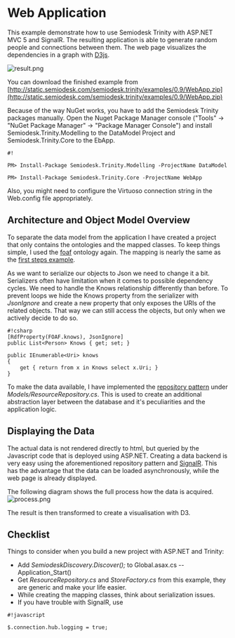 ﻿# Web Application #
This example demonstrate how to use Semiodesk Trinity with ASP.NET MVC 5 and SignalR. The resulting application is able to generate random people and connections between them. The web page visualizes the dependencies in a graph with [D3js](https://d3js.org/).

![result.png](https://bitbucket.org/repo/pnBbge/images/1927643689-result.png)

You can download the finished example from  
[http://static.semiodesk.com/semiodesk.trinity/examples/0.9/WebApp.zip](http://static.semiodesk.com/semiodesk.trinity/examples/0.9/WebApp.zip)

Because of the way NuGet works, you have to add the Semiodesk Trinity packages manually.  Open the Nuget Package Manager console ("Tools" -> "NuGet Package Manager" -> "Package Manager Console") and install Semiodesk.Trinity.Modelling to the DataModel Project and Semiodesk.Trinity.Core to the EbApp.

```
#!

PM> Install-Package Semiodesk.Trinity.Modelling -ProjectName DataModel

PM> Install-Package Semiodesk.Trinity.Core -ProjectName WebApp
```

Also, you might need to configure the Virtuoso connection string in the Web.config file appropriately.

## Architecture and Object Model Overview ##
To separate the data model from the application I have created a project that only contains the ontologies and the mapped classes.
To keep things simple, I used the [foaf](http://xmlns.com/foaf/spec/) ontology again. The mapping is nearly the same as the [first steps example](https://bitbucket.org/semiodesk/trinity/wiki/FirstSteps).

As we want to serialize our objects to Json we need to change it a bit. Serializers often have limitation when it comes to possible dependency cycles. We need to handle the Knows relationship differently than before. To prevent loops we hide the Knows property from the serializer with *JsonIgnore* and create a new property that only exposes the URIs of the related objects. That way we can still access the objects, but only when we actively decide to do so.


```
#!csharp
[RdfProperty(FOAF.knows), JsonIgnore]
public List<Person> Knows { get; set; }

public IEnumerable<Uri> knows
{
    get { return from x in Knows select x.Uri; }
}
```

To make the data available, I have implemented the [repository pattern](http://martinfowler.com/eaaCatalog/repository.html) under *Models/ResourceRepository.cs*. This is used to create an additional abstraction layer between the database and it's peculiarities and the application logic.

## Displaying the Data ##

The actual data is not rendered directly to html, but queried by the Javascript code that is deployed using ASP.NET. Creating a data backend is very easy using the aforementioned repository pattern and [SignalR](http://signalr.net/). This has the advantage that the data can be loaded asynchronously, while the web page is already displayed.

The following diagram shows the full process how the data is acquired.
![process.png](https://bitbucket.org/repo/pnBbge/images/698958943-process.png)

The result is then transformed to create a visualisation with D3.

## Checklist ##
Things to consider when you build a new project with ASP.NET and Trinity:

* Add *SemiodeskDiscovery.Discover();* to Global.asax.cs -- Application_Start()
* Get *ResourceRepository.cs* and *StoreFactory.cs* from this example, they are generic and make your life easier.
* While creating the mapping classes, think about serialization issues.
* If you have trouble with SignalR, use 
```
#!javascript

$.connection.hub.logging = true;
```



